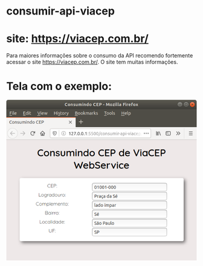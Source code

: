 # consumir-api-viacep

# site: https://viacep.com.br/
Para maiores informações sobre o consumo da API recomendo fortemente acessar o site https://viacep.com.br/. O site tem muitas informações.

# Tela com o exemplo:
![alt text](https://raw.githubusercontent.com/ralmeidax/consumir-api-viacep/master/screen/tela-index_html.png)
